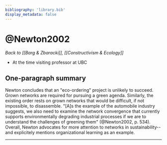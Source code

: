 ```yaml
---
bibliography: 'library.bib'
display_metadata: false
---
```


# @Newton2002

_Back to [[Barg & Zbaracki]], [[Constructivism & Ecology]]_

* At the time visiting professor at UBC

## One-paragraph summary

Newton concludes that an "eco-ordering" project is unlikely to succeed. Grown networks are required for pursuing a green agenda. Similarly, the existing order rests on grown networks that would be difficult, if not impossible, to disassemble. "[A]s the example of the automobile industry suggests, we also need to examine the network convergence that currently supports environmentally degrading industrial processes if we are to understand the challenges of greening them" (@Newton2002, p. 534). Overall, Newton advocates for more attention to networks in sustainability--and explicitely mentions organizational learning as an example.

---